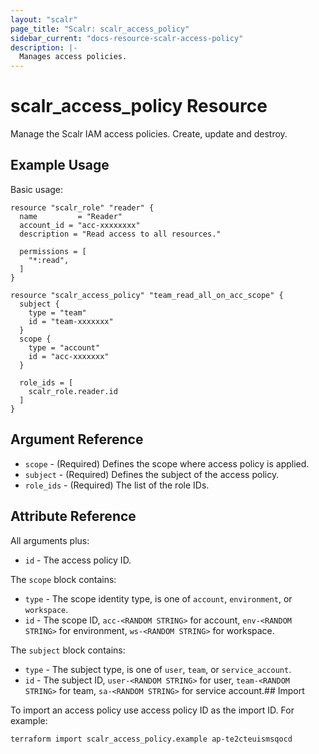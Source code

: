 ```yaml
---
layout: "scalr"
page_title: "Scalr: scalr_access_policy"
sidebar_current: "docs-resource-scalr-access-policy"
description: |-
  Manages access policies.
---
```


# scalr_access_policy Resource

Manage the Scalr IAM access policies. Create, update and destroy.

## Example Usage

Basic usage:

```hcl
resource "scalr_role" "reader" {
  name         = "Reader"
  account_id = "acc-xxxxxxxx"
  description = "Read access to all resources."

  permissions = [
    "*:read",
  ]
}

resource "scalr_access_policy" "team_read_all_on_acc_scope" {
  subject {
    type = "team"
    id = "team-xxxxxxx"
  }
  scope {
    type = "account"
    id = "acc-xxxxxxx"
  }

  role_ids = [
    scalr_role.reader.id
  ]
}
```

## Argument Reference

* `scope` - (Required) Defines the scope where access policy is applied.
* `subject` - (Required) Defines the subject of the access policy.
* `role_ids` - (Required) The list of the role IDs.


## Attribute Reference

All arguments plus:

* `id` - The access policy ID.

The `scope` block contains:

* `type` - The scope identity type, is one of `account`, `environment`, or `workspace`.
* `id` - The scope ID, `acc-<RANDOM STRING>` for account, `env-<RANDOM STRING>` for environment, `ws-<RANDOM STRING>` for workspace.

The `subject` block contains:

* `type` - The subject type, is one of `user`, `team`, or `service_account`.
* `id` - The subject ID, `user-<RANDOM STRING>` for user, `team-<RANDOM STRING>` for team, `sa-<RANDOM STRING>` for service account.## Import

To import an access policy use access policy ID as the import ID. For example:
```shell
terraform import scalr_access_policy.example ap-te2cteuismsqocd
```
